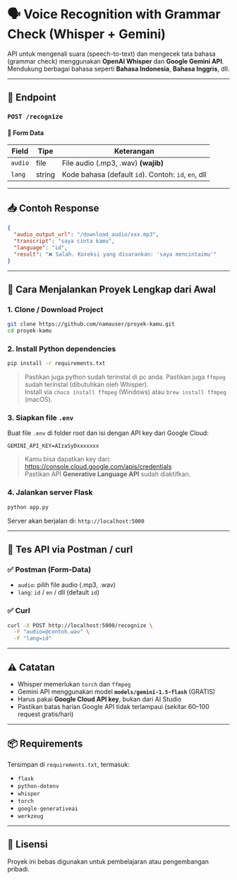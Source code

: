 
# 🗣️ Voice Recognition with Grammar Check (Whisper + Gemini)

API untuk mengenali suara (speech-to-text) dan mengecek tata bahasa (grammar check) menggunakan **OpenAI Whisper** dan **Google Gemini API**.  
Mendukung berbagai bahasa seperti **Bahasa Indonesia**, **Bahasa Inggris**, dll.

---

## 🚀 Endpoint

### `POST /recognize`

#### 🧾 Form Data

| Field   | Tipe     | Keterangan                                  |
|---------|----------|---------------------------------------------|
| `audio` | file     | File audio (.mp3, .wav) **(wajib)**         |
| `lang`  | string   | Kode bahasa (default `id`). Contoh: `id`, `en`, dll |

---

## 📥 Contoh Response

```json
{
  "audio_output_url": "/download_audio/xxx.mp3",
  "transcript": "saya cinta kamu",
  "language": "id",
  "result": "❌ Salah. Koreksi yang disarankan: 'saya mencintaimu'"
}
```

---

## 📌 Cara Menjalankan Proyek Lengkap dari Awal

### 1. Clone / Download Project

```bash
git clone https://github.com/namauser/proyek-kamu.git
cd proyek-kamu
```

### 2. Install Python dependencies

```bash
pip install -r requirements.txt
```

> Pastikan juga python sudah terinstal di pc anda.
> Pastikan juga `ffmpeg` sudah terinstal (dibutuhkan oleh Whisper).  
> Install via `choco install ffmpeg` (Windows) atau `brew install ffmpeg` (macOS).

### 3. Siapkan file `.env`

Buat file `.env` di folder root dan isi dengan API key dari Google Cloud:

```env
GEMINI_API_KEY=AIzaSyDxxxxxxx
```

> Kamu bisa dapatkan key dari: https://console.cloud.google.com/apis/credentials  
> Pastikan API **Generative Language API** sudah diaktifkan.

### 4. Jalankan server Flask

```bash
python app.py
```

Server akan berjalan di: `http://localhost:5000`

---

## 🧪 Tes API via Postman / curl

### ✅ Postman (Form-Data)
- `audio`: pilih file audio (.mp3, .wav)
- `lang`: `id` / `en` / dll (default `id`)

### ✅ Curl

```bash
curl -X POST http://localhost:5000/recognize \
  -F "audio=@contoh.wav" \
  -F "lang=id"
```

---

## ⚠️ Catatan

- Whisper memerlukan `torch` dan `ffmpeg`
- Gemini API menggunakan model **`models/gemini-1.5-flash`** (GRATIS)
- Harus pakai **Google Cloud API key**, bukan dari AI Studio
- Pastikan batas harian Google API tidak terlampaui (sekitar 60–100 request gratis/hari)

---

## 📦 Requirements

Tersimpan di `requirements.txt`, termasuk:

- `flask`
- `python-dotenv`
- `whisper`
- `torch`
- `google-generativeai`
- `werkzeug`

---

## 📄 Lisensi
Proyek ini bebas digunakan untuk pembelajaran atau pengembangan pribadi.
